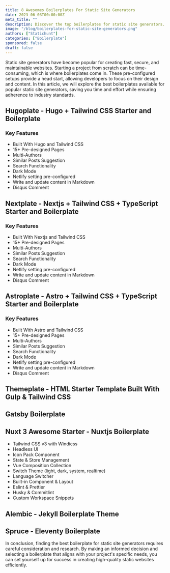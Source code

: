 ```yaml
---
title: 8 Awesomes Boilerplates For Static Site Generators
date: 2023-06-03T00:00:00Z
meta_title: ""
description: Discover the top boilerplates for static site generators. Kickstart your projects and save time with preconfigured templates. Boost productivity now!
image: "/blog/boilerplates-for-static-site-generators.png"
authors: ["Statichunt"]
categories: ["Boilerplate"]
sponsored: false
draft: false
---
```


Static site generators have become popular for creating fast, secure, and maintainable websites. Starting a project from scratch can be time-consuming, which is where boilerplates come in. These pre-configured setups provide a head start, allowing developers to focus on their design and content. In this article, we will explore the best boilerplates available for popular static site generators, saving you time and effort while ensuring adherence to industry standards.

## Hugoplate - Hugo + Tailwind CSS Starter and Boilerplate

<Mockup src="/blog/hugoplate.png" alt="hugoplate hugo boilerplate" />

### Key Features

- Built With Hugo and Tailwind CSS
- 15+ Pre-designed Pages
- Multi-Authors
- Similar Posts Suggestion
- Search Functionality
- Dark Mode
- Netlify setting pre-configured
- Write and update content in Markdown
- Disqus Comment

<Download href="https://statichunt.com/themes/hugo-hugoplate" />

<Demo href="https://hugoplate.netlify.app/" />

## Nextplate - Nextjs + Tailwind CSS + TypeScript Starter and Boilerplate

<Mockup src="/blog/nextplate.png" alt="nextplate nextjs boilerplate" />

### Key Features

- Built With Nextjs and Tailwind CSS
- 15+ Pre-designed Pages
- Multi-Authors
- Similar Posts Suggestion
- Search Functionality
- Dark Mode
- Netlify setting pre-configured
- Write and update content in Markdown
- Disqus Comment

<Download href="https://statichunt.com/themes/nextjs-nextplate" />

<Demo href="https://nextplate.netlify.app/" />

## Astroplate - Astro + Tailwind CSS + TypeScript Starter and Boilerplate

<Mockup src="/blog/astroplate.png" alt="astro boilerplate" />

### Key Features

- Built With Astro and Tailwind CSS
- 15+ Pre-designed Pages
- Multi-Authors
- Similar Posts Suggestion
- Search Functionality
- Dark Mode
- Netlify setting pre-configured
- Write and update content in Markdown
- Disqus Comment

<Download href="https://statichunt.com/themes/astro-astroplate" />

<Demo href="https://astroplate.netlify.app/" />

## Themeplate - HTML Starter Template Built With Gulp & Tailwind CSS

<Mockup src="/blog/themeplate.png" alt="themeplate gulp boilerplate" />

<Download href="https://github.com/zeon-studio/themeplate" />

<Demo href="https://themeplate.netlify.app/" />

## Gatsby Boilerplate

<Mockup src="/blog/gatsby-boilerplate.png" alt="gatsby Boilerplate" />

<Download href="https://github.com/diegonvs/gatsby-boilerplate" />

<Demo href="https://gatsbyboilerplate.netlify.app/" />

## Nuxt 3 Awesome Starter - Nuxtjs Boilerplate

<Mockup src="/blog/awesome-starter.png" alt="nuxtjs Boilerplate" />

- Tailwind CSS v3 with Windicss
- Headless UI
- Icon Pack Component
- State & Store Management
- Vue Composition Collection
- Switch Theme (light, dark, system, realtime)
- Language Switcher
- Built-in Component & Layout
- Eslint & Prettier
- Husky & Commitlint
- Custom Workspace Snippets

<Download href="https://github.com/viandwi24/nuxt3-awesome-starter" />

<Demo href="https://nuxt3-awesome-starter.vercel.app/" />

## Alembic - Jekyll Boilerplate Theme

<Mockup src="/blog/alembic.png" alt="alembic jekyll Boilerplate" />

<Download href="https://github.com/daviddarnes/alembic" />

<Demo href="https://alembic.darn.es/" />

## Spruce - Eleventy Boilerplate

<Mockup src="/blog/spruce.png" alt="spruce eleventy Boilerplate" />

<Download href="https://github.com/conedevelopment/sprucecss-eleventy-starter" />

<Demo href="https://eleventy-starter.sprucecss.com/" />

In conclusion, finding the best boilerplate for static site generators requires careful consideration and research. By making an informed decision and selecting a boilerplate that aligns with your project's specific needs, you can set yourself up for success in creating high-quality static websites efficiently.
